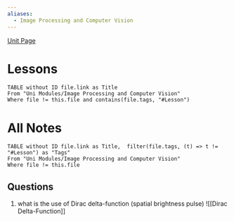 ```yaml
---
aliases:
  - Image Processing and Computer Vision
---
```


[Unit Page](https://www.ole.bris.ac.uk/webapps/blackboard/content/listContent.jsp?course_id=_260097_1&content_id=_8655934_1&mode=reset)
# Lessons
```dataview
TABLE without ID file.link as Title
From "Uni Modules/Image Processing and Computer Vision"
Where file != this.file and contains(file.tags, "#Lesson")
```

# All Notes
```dataview
TABLE without ID file.link as Title,  filter(file.tags, (t) => t != "#Lesson") as "Tags"
From "Uni Modules/Image Processing and Computer Vision"
Where file != this.file
```

## Questions

1. what is the use of Dirac delta-function (spatial brightness pulse)
![[Dirac Delta-Function]]

